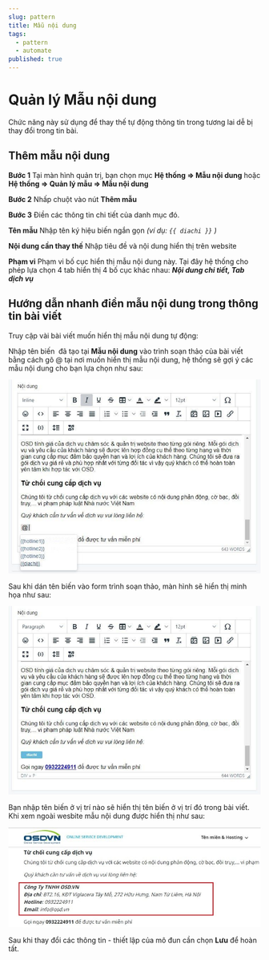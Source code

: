 ```yaml
---
slug: pattern
title: Mẫu nội dung
tags:
  - pattern
  - automate
published: true
---
```

# Quản lý Mẫu nội dung
Chức năng này sử dụng để thay thế tự động thông tin trong tương lai dễ bị thay đổi trong tin bài.

## Thêm mẫu nội dung

**Bước 1** Tại màn hình quản trị, bạn chọn mục **Hệ thống => Mẫu nội dung** hoặc **Hệ thống => Quản lý mẫu => Mẫu nội dung**

**Bước 2** Nhấp chuột vào nút **Thêm mẫu**

**Bước 3** Điền các thông tin chi tiết của danh mục đó.

**Tên mẫu** Nhập tên ký hiệu biến ngắn gọn _(ví dụ: `{{ diachi }}` )_

**Nội dung cần thay thế** Nhập tiêu đề và nội dung hiển thị trên website

**Phạm vi** Phạm vi bố cục hiển thị mẫu nội dung này. Tại đây hệ thống cho phép lựa chọn 4 tab hiển thị 4 bố cục khác nhau: **_Nội dung chi tiết, Tab dịch vụ_**

## Hướng dẫn nhanh điền mẫu nội dung trong thông tin bài viết

Truy cập vài bài viết muốn hiển thị mẫu nội dung tự động:

Nhập tên biến  đã tạo tại **Mẫu nội dung** vào trình soạn thảo của bài viết bằng cách gõ @ tại nơi muốn hiển thị mẫu nội dung, hệ thống sẽ gợi ý các mẫu nội dung cho bạn lựa chọn như sau:

![cn-mau-noi-dung-3.jpg](img/cn-mau-noi-dung-3.jpg)

Sau khi dán tên biến vào form trình soạn thảo, màn hình sẽ hiển thị minh họa như sau:

![cn-mau-noi-dung-4.jpg](img/cn-mau-noi-dung-4.jpg)

Bạn nhập tên biến ở vị trí nào sẽ hiển thị tên biến ở vị trí đó trong bài viết. Khi xem ngoài wesbite mẫu nội dung được hiển thị như sau:

![cn-mau-noi-dung-5.jpg](img/cn-mau-noi-dung-5.jpg)

Sau khi thay đổi các thông tin - thiết lập của mô đun cần chọn **Lưu** để hoàn tất.